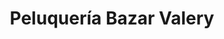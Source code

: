 ---
title: "Peluquería Bazar Valery"
url: /victor-larco-herrera/peluqueria-bazar-valery/
shop: Friseur
---